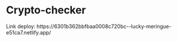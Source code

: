 # Crypto-checker
<p>Link deploy: https://6301b362bbfbaa0008c720bc--lucky-meringue-e51ca7.netlify.app/ </p>
